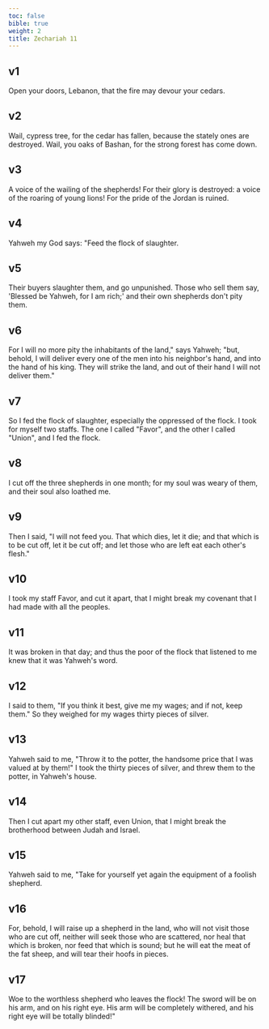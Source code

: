 ```yaml
---
toc: false
bible: true
weight: 2
title: Zechariah 11
---
```




## v1 
Open your doors, Lebanon, that the fire may devour your cedars. 

## v2 
Wail, cypress tree, for the cedar has fallen, because the stately ones are destroyed. Wail, you oaks of Bashan, for the strong forest has come down. 

## v3 
A voice of the wailing of the shepherds! For their glory is destroyed: a voice of the roaring of young lions! For the pride of the Jordan is ruined. 

## v4 
Yahweh my God says: "Feed the flock of slaughter. 

## v5 
Their buyers slaughter them, and go unpunished. Those who sell them say, 'Blessed be Yahweh, for I am rich;' and their own shepherds don't pity them. 

## v6 
For I will no more pity the inhabitants of the land," says Yahweh; "but, behold, I will deliver every one of the men into his neighbor's hand, and into the hand of his king. They will strike the land, and out of their hand I will not deliver them." 

## v7 
So I fed the flock of slaughter, especially the oppressed of the flock. I took for myself two staffs. The one I called "Favor", and the other I called "Union", and I fed the flock. 

## v8 
I cut off the three shepherds in one month; for my soul was weary of them, and their soul also loathed me. 

## v9 
Then I said, "I will not feed you. That which dies, let it die; and that which is to be cut off, let it be cut off; and let those who are left eat each other's flesh." 

## v10 
I took my staff Favor, and cut it apart, that I might break my covenant that I had made with all the peoples. 

## v11 
It was broken in that day; and thus the poor of the flock that listened to me knew that it was Yahweh's word. 

## v12 
I said to them, "If you think it best, give me my wages; and if not, keep them." So they weighed for my wages thirty pieces of silver. 

## v13 
Yahweh said to me, "Throw it to the potter, the handsome price that I was valued at by them!" I took the thirty pieces of silver, and threw them to the potter, in Yahweh's house. 

## v14 
Then I cut apart my other staff, even Union, that I might break the brotherhood between Judah and Israel. 

## v15 
Yahweh said to me, "Take for yourself yet again the equipment of a foolish shepherd. 

## v16 
For, behold, I will raise up a shepherd in the land, who will not visit those who are cut off, neither will seek those who are scattered, nor heal that which is broken, nor feed that which is sound; but he will eat the meat of the fat sheep, and will tear their hoofs in pieces. 

## v17 
Woe to the worthless shepherd who leaves the flock! The sword will be on his arm, and on his right eye. His arm will be completely withered, and his right eye will be totally blinded!"
